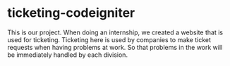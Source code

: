 # ticketing-codeigniter
This is our project. When doing an internship, we created a website that is used for ticketing. Ticketing here is used by companies to make ticket requests when having problems at work. So that problems in the work will be immediately handled by each division.
